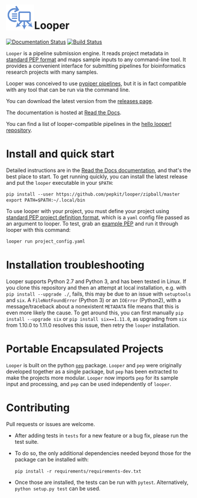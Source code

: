<img src="logo_looper.svg" alt="looper logo" height="70" align="left"/>

# Looper

[![Documentation Status](http://readthedocs.org/projects/looper/badge/?version=latest)](http://looper.readthedocs.io/en/latest/?badge=latest)
[![Build Status](https://travis-ci.org/pepkit/looper.svg?branch=master)](https://travis-ci.org/pepkit/looper)

`Looper` is a pipeline submission engine. It reads project metadata in [standard PEP format](http://pepkit.github.io) and maps sample inputs to any command-line tool. It provides a convenient interface for submitting pipelines for bioinformatics research projects with many samples. 

Looper was conceived to use [pypiper pipelines](https://github.com/epigen/pypiper/), but it is in fact compatible with any tool that can be run via the command line.

You can download the latest version from the [releases page](https://github.com/pepkit/looper/releases).

The documentation is hosted at [Read the Docs](http://looper.readthedocs.org/). 

You can find a list of looper-compatible pipelines in the [hello looper! repository](https://github.com/pepkit/hello_looper/blob/master/looper_pipelines.md).

# Install and quick start

Detailed instructions are in the [Read the Docs documentation](http://looper.readthedocs.org/), and that's the best place to start. To get running quickly, you can install the latest release and put the `looper` executable in your `$PATH`: 


```
pip install --user https://github.com/pepkit/looper/zipball/master
export PATH=$PATH:~/.local/bin
```

To use looper with your project, you must define your project using [standard PEP project definition format](http://pepkit.github.io), which is a `yaml` config file passed as an argument to looper. To test, grab an [example PEP](https://pepkit.github.io/docs/example_PEPs/) and run it through looper with this command:

```bash
looper run project_config.yaml
```


# Installation troubleshooting

Looper supports Python 2.7 and Python 3, and has been tested in Linux. If you clone this repository and then an attempt at local installation, e.g. with `pip install --upgrade ./`, fails, this may be due to an issue with `setuptools` and `six`. A `FileNotFoundError` (Python 3) or an `IOError` (Python2), with a message/traceback about a nonexistent `METADATA` file means that this is even more likely the cause. To get around this, you can first manually `pip install --upgrade six` or `pip install six==1.11.0`, as upgrading from `six` from 1.10.0 to 1.11.0 resolves this issue, then retry the `looper` installation.

# Portable Encapsulated Projects

`Looper` is built on the python [`pep`](http://github.com/pepkit/pep) package. `Looper` and `pep` were originally developed together as a single package, but `pep` has been extracted to make the projects more modular. `Looper` now imports `pep` for its sample input and processing, and `pep` can be used independently of `looper`.

# Contributing

Pull requests or issues are welcome.

- After adding tests in `tests` for a new feature or a bug fix, please run the test suite.
- To do so, the only additional dependencies needed beyond those for the package can be 
installed with:

  ```pip install -r requirements/requirements-dev.txt```
  
- Once those are installed, the tests can be run with `pytest`. Alternatively, 
`python setup.py test` can be used.

